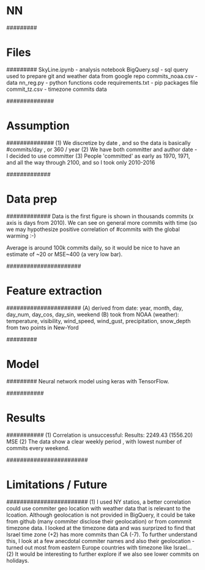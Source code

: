 # NN
#########
# Files #
#########
SkyLine.ipynb    - analysis notebook
BigQuery.sql     - sql query used to prepare git and weather data from
                   google repo
commits_noaa.csv - data
nn_reg.py        - python functions code
requirements.txt - pip packages file
commit_tz.csv    - timezone commits data

##############
# Assumption #
##############
(1) We discretize by date , and so the data is basically #commits/day ,
    or 360 / year
(2) We have both committer and author date - I decided to use committer
(3) People 'committed' as early as 1970, 1971, and all the way through 2100,
    and so I took only 2010-2016

#############
# Data prep #
#############
Data is the first figure is shown in thousands commits (x axis is days from
2010). We can see on general more commits with time (so we may hypothesize
positive correlation of #commits with the global warming :-)

Average is around 100k commits daily, so it would be nice to have an estimate
of ~20 or MSE~400 (a very low bar).

######################
# Feature extraction #
######################
(A) derived from date: year, month, day, day_num, day_cos, day_sin, weekend
(B) took from NOAA (weather): temperature, visibility, wind_speed, wind_gust,
    precipitation, snow_depth from two points in New-Yord

#########
# Model #
#########
Neural network model using keras with TensorFlow.

###########
# Results #
###########
(1) Correlation is unsuccessful: Results: 2249.43 (1556.20) MSE
(2) The data show a clear weekly period , with lowest number of commits every weekend.

########################
# Limitations / Future #
########################
(1) I used NY statios, a better correlation could use commiter geo location with
    weather data that is relevant to the lcoation. Although geolocation is not
    provided in BigQuery, it could be take from github (many commiter disclose
    their geolocation) or from commmit timezone data. I looked at the timezone
    data and was surprized to find that Israel time zone (+2) has more commits
    than CA (-7). To further understand this, I look at a few anecdotal commiter
    names and also their geolocation - turned out most from eastern Europe
    countries with timezone like Israel...
(2) It would be interesting to further explore if we also see lower commits
    on holidays.
